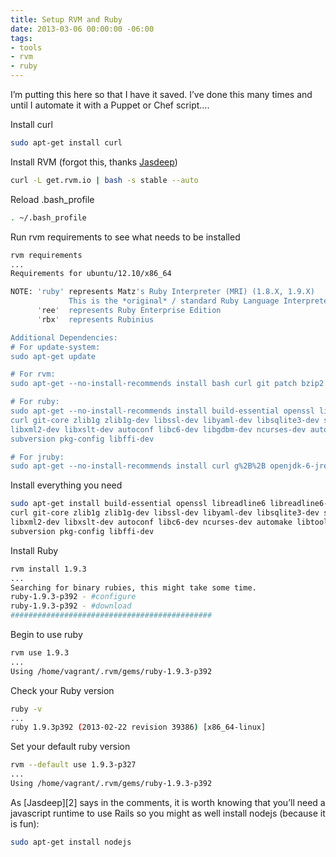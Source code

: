 ```yaml
---
title: Setup RVM and Ruby
date: 2013-03-06 00:00:00 -06:00
tags:
- tools
- rvm
- ruby
---
```


I’m putting this here so that I have it saved. I’ve done this many times and until I automate it with a Puppet or Chef script….

Install curl

```bash
sudo apt-get install curl
```

Install RVM (forgot this, thanks [Jasdeep][1])

```bash
curl -L get.rvm.io | bash -s stable --auto
```

Reload .bash_profile

```bash
. ~/.bash_profile
```

Run rvm requirements to see what needs to be installed

```bash
rvm requirements
...
Requirements for ubuntu/12.10/x86_64

NOTE: 'ruby' represents Matz's Ruby Interpreter (MRI) (1.8.X, 1.9.X)
             This is the *original* / standard Ruby Language Interpreter
      'ree'  represents Ruby Enterprise Edition
      'rbx'  represents Rubinius

Additional Dependencies:
# For update-system:
sudo apt-get update

# For rvm:
sudo apt-get --no-install-recommends install bash curl git patch bzip2

# For ruby:
sudo apt-get --no-install-recommends install build-essential openssl libreadline6 libreadline6-dev \
curl git-core zlib1g zlib1g-dev libssl-dev libyaml-dev libsqlite3-dev sqlite3 \
libxml2-dev libxslt-dev autoconf libc6-dev libgdbm-dev ncurses-dev automake libtool bison \
subversion pkg-config libffi-dev

# For jruby:
sudo apt-get --no-install-recommends install curl g%2B%2B openjdk-6-jre-headless
```

Install everything you need

```bash
sudo apt-get install build-essential openssl libreadline6 libreadline6-dev \
curl git-core zlib1g zlib1g-dev libssl-dev libyaml-dev libsqlite3-dev sqlite3 \
libxml2-dev libxslt-dev autoconf libc6-dev ncurses-dev automake libtool bison  \
subversion pkg-config libffi-dev
```

Install Ruby

```bash
rvm install 1.9.3
...
Searching for binary rubies, this might take some time.
ruby-1.9.3-p392 - #configure
ruby-1.9.3-p392 - #download
#############################################                             62.9%
```

Begin to use ruby

```bash
rvm use 1.9.3
...
Using /home/vagrant/.rvm/gems/ruby-1.9.3-p392
```

Check your Ruby version

```bash
ruby -v
...
ruby 1.9.3p392 (2013-02-22 revision 39386) [x86_64-linux]
```

Set your default ruby version

```bash
rvm --default use 1.9.3-p327
...
Using /home/vagrant/.rvm/gems/ruby-1.9.3-p392
```

As [Jasdeep][2] says in the comments, it is worth knowing that you’ll need a javascript runtime to use Rails so you might as well install nodejs (because it is fun):

```bash
sudo apt-get install nodejs
```

   [1]: http://twitter.com/jssingh
